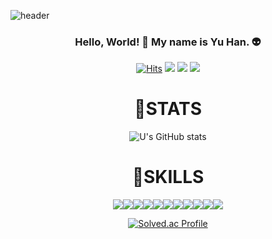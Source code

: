 ![header](https://capsule-render.vercel.app/api?type=shark&color=auto&height=250&section=header&text=U's%20GitHub&fontSize=70&animation=scaleIn)

<div align=center>
  
### Hello, World! 👋 My name is Yu Han. 👽



<!--
**ggyrkk04/ggyrkk04** is a ✨ _special_ ✨ repository because its `README.md` (this file) appears on your GitHub profile.

Here are some ideas to get you started:

- 🔭 I’m currently working on ...
- 🌱 I’m currently learning ...
- 👯 I’m looking to collaborate on ...
- 🤔 I’m looking for help with ...
- 💬 Ask me about ...
- 📫 How to reach me: ...
- 😄 Pronouns: ...
- ⚡ Fun fact: ...
-->
[![Hits](https://hits.seeyoufarm.com/api/count/incr/badge.svg?url=https%3A%2F%2Fgithub.com%2Fggyrkk04%2Fhit-counter&count_bg=%23C6C6C6&title_bg=%23555555&icon=github.svg&icon_color=%23E7E7E7&title=hits&edge_flat=true)](https://hits.seeyoufarm.com)
<a href="https://blog.naver.com/happy_____end"><img src="https://img.shields.io/badge/Design Blog-FF4492?style=flat-square&logo=GitHub Sponsors&logoColor=white&link=https://blog.naver.com/happy_____end"/></a>
<a href="https://velog.io/@ggyrkk04/posts"><img src="https://img.shields.io/badge/Tech Blog-58A100?style=flat-square&logo=bluesky&logoColor=white&link=https://velog.io/@ggyrkk04/posts"/></a>
<a href="https://www.instagram.com/outclover/" target="_blank"><img src="https://img.shields.io/badge/Instagram-00ABFF?style=flat-square&logo=Instagram&logoColor=white"/></a>



# 🦾STATS
![U's GitHub stats](https://github-readme-stats.vercel.app/api?username=ggyrkk04&show_icons=true)


# 🤖SKILLS

<img src="https://img.shields.io/badge/python-3776AB?style=flat-square&logo=python&logoColor=ffffff"/></a><img src="https://img.shields.io/badge/C++-00599C?style=flat-square&logo=cplusplus&logoColor=ffffff"/></a></a><img src="https://img.shields.io/badge/HTML5-E34F26?style=flat-square&logo=html5&logoColor=ffffff"/><img src="https://img.shields.io/badge/css-1572B6?style=flat-square&logo=css3&logoColor=ffffff"/></a><img src="https://img.shields.io/badge/JavaScript-F7DF1E?style=flat-square&logo=javascript&logoColor=ffffff"/><img src="https://img.shields.io/badge/Java-007396?style=flat-square&logo=openjdk&logoColor=ffffff"/></a><img src="https://img.shields.io/badge/react-61DAFB?style=flat-square&logo=react&logoColor=ffffff"/></a><img src="https://img.shields.io/badge/Adobe Photoshop-31A8FF?style=flat-square&logo=Adobe Photoshop&logoColor=ffffff"/></a></a><img src="https://img.shields.io/badge/Adobe Illustrator-FF9A00?style=flat-square&logo=Adobe Illustrator&logoColor=ffffff"/></a><img src="https://img.shields.io/badge/Adobe Premiere Pro-9999FF?style=flat-square&logo=Adobe Premiere Pro&logoColor=ffffff"/></a><img src="https://img.shields.io/badge/figma-F24E1E?style=flat-square&logo=figma&logoColor=ffffff"/>





[![Solved.ac Profile](http://mazassumnida.wtf/api/v2/generate_badge?boj=z)](https://solved.ac/백준아이디/)
</div>
